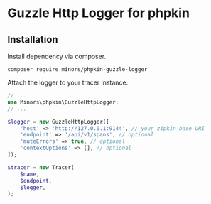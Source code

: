 # Guzzle Http Logger for phpkin

## Installation

Install dependency via composer.

```
composer require minors/phpkin-guzzle-logger
```

Attach the logger to your tracer instance.

```php
// ...
use Minors\phpkin\GuzzleHttpLogger;
// ...

$logger = new GuzzleHttpLogger([
    'host' => 'http://127.0.0.1:9144', // your zipkin base URI
    'endpoint' => '/api/v1/spans', // optional
    'muteErrors' => true, // optional
    'contextOptions' => [], // optional
]);

$tracer = new Tracer(
    $name,
    $endpoint,
    $logger,
);

```
